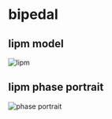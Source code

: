 # bipedal

## lipm model

![lipm](https://raw.github.com/wiki/Taiki-Ishigaki/Eric/images/bipedal/lipm/lipm_light.gif)

## lipm phase portrait

![phase portrait](https://raw.github.com/wiki/Taiki-Ishigaki/Eric/images/bipedal/lipm/phase_portrait.png)